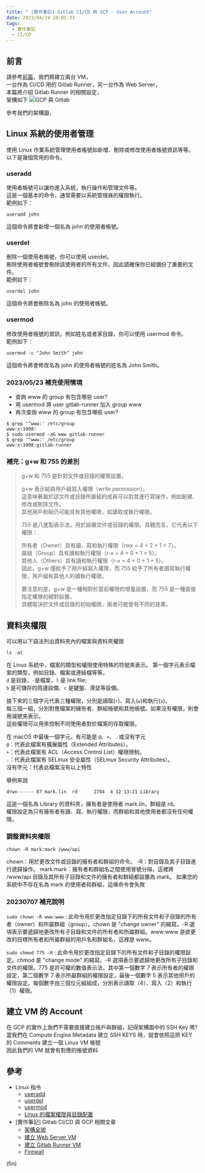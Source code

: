 ```yaml
---
title: " [實作筆記] Gitlab CI/CD 與 GCP - User Account"
date: 2023/04/24 20:01:33
tags:
  - 實作筆記
  - CI/CD
---
```


## 前言

請參考[前篇](https://blog.marsen.me/2023/04/13/2023/gitlab_ci_and_gcp_vm/)，我們將建立兩台 VM，  
一台作為 CI/CD 用的 Gitlab Runner，另一台作為 Web Server，  
本篇將介紹 Gitlab Runner 的相關設定，  
架構如下
![GCP 與 Gitlab](/images/2023/gitlab-gcp.jpg)

參考我們的架構圖，

## Linux 系統的使用者管理

使用 Linux 作業系統管理使用者帳號如新增、刪除或修改使用者帳號資訊等等。
以下是幾個常用的命令。

### useradd

使用者帳號可以讓你進入系統，執行操作和管理文件等。  
這是一個基本的命令，通常需要以系統管理員的權限執行。  
範例如下：

```shell
useradd john
```

這個命令將會新增一個名為 john 的使用者帳號。

### userdel

刪除一個使用者帳號，你可以使用 userdel。  
刪除使用者帳號會刪除該使用者的所有文件，因此請確保你已經備份了重要的文件。  
範例如下：

```shell
userdel john
```

這個命令將會刪除名為 john 的使用者帳號。

### usermod

修改使用者帳號的資訊，例如姓名或者家目錄，你可以使用 usermod 命令。  
範例如下：

```shell
usermod -c "John Smith" john
```

這個命令將會修改名為 john 的使用者帳號的姓名為 John Smith。

### 2023/05/23 補充使用情境

- 查詢 www 的 group 有包含哪些 user?
- 用 usermod 將 user gitlab-runner 加入 group www
- 再次查詢 www 的 group 有包含哪些 user?

```shell
$ grep '^www:' /etc/group
www:x:1008:
$ sudo usermod -aG www gitlab-runner
$ grep '^www:' /etc/group
www:x:1008:gitlab-runner
```

### 補充：g+w 和 755 的差別

> g+w 和 755 是針對文件或目錄的權限設置。
>
> g+w 表示給與用戶組寫入權限（write permission）。  
> 這意味著屬於該文件或目錄所屬組的成員可以對其進行寫操作，例如創建、修改或刪除文件。  
> 其他用戶和組仍可能具有其他權限，如讀取或執行權限。
>
> 755 是八進製表示法，用於設置文件或目錄的權限。具體而言，它代表以下權限：
>
> 所有者（Owner）具有讀、寫和執行權限（rwx = 4 + 2 + 1 = 7）。  
> 屬組（Group）具有讀和執行權限（r-x = 4 + 0 + 1 = 5）。  
> 其他人（Others）具有讀和執行權限（r-x = 4 + 0 + 1 = 5）。  
> 因此，g+w 僅給予了用戶組寫入權限，而 755 給予了所有者讀寫執行權限，用戶組和其他人的讀執行權限。
>
> 要注意的是，g+w 是一種相對於當前權限的增量設置，而 755 是一種直接指定權限的絕對設置。  
> 具體取決於文件或目錄的初始權限，兩者可能會有不同的效果。

## 資料夾權限

可以用以下語法列出資料夾內的檔案與資料夾權限

```shell
ls -al
```

在 Linux 系統中，檔案的類型和權限使用特殊的符號來表示。
第一個字元表示檔案的類型，例如目錄、檔案或連結檔等等。  
`d` 是目錄，`-`是檔案，`l` 是 link file;  
`b` 是可儲存的周邊設備、`c` 是鍵盤、滑鼠等設備。

接下來的三個字元代表三種權限，分別是讀取(`r`)、寫入(`w`)和執行(`x`)。  
每三個一組，分別對應檔案的擁有者、群組帳號和其他帳號。如果沒有權限，則會用減號來表示。  
這些權限可以用來控制不同使用者對於檔案的存取權限。

在 macOS 中最後一個字元，有可能是 `@`、`+`、`.` 或沒有字元  
`@`：代表此檔案有擴展屬性（Extended Attributes）。  
`+`：代表此檔案有 ACL（Access Control List）權限限制。  
`.`：代表此檔案有 SELinux 安全屬性（SELinux Security Attributes）。  
沒有字元：代表此檔案沒有以上特性

舉例來說

```shell
drwx------ 87 mark.lin  rd      2784  4 12 13:21 Library
```

這是一個名為 Library 的資料夾，擁有者是使用者 mark.lin，群組是 rd。  
權限設定為只有擁有者有讀、寫、執行權限，而群組和其他使用者都沒有任何權限。

### 調整資料夾權限

```shell
chown -R mark:mark /www/api
```

chown：用於更改文件或目錄的擁有者和群組的命令。
-R：對目錄及其子目錄進行遞歸操作。
mark:mark：擁有者和群組名之間使用冒號分隔，這裡將 /www/api 目錄及其所有子目錄和文件的擁有者和群組都設置為 mark。
如果您的系統中不存在名為 mark 的使用者和群組，這條命令會失敗

### 20230707 補充說明

`sudo chown -R www:www` : 此命令用於更改指定目錄下的所有文件和子目錄的所有者（owner）和所屬群組（group）。chown 是 "change owner" 的縮寫。-R 選項表示要遞歸地更改所有子目錄和文件的所有者和所屬群組。www:www 是欲更改的目標所有者和所屬群組的用戶名和群組名，這裡是 www。

`sudo chmod 775 -R` : 此命令用於更改指定目錄下的所有文件和子目錄的權限設定。chmod 是 "change mode" 的縮寫。-R 選項表示要遞歸地更改所有子目錄和文件的權限。775 是許可權的數值表示法，其中第一個數字 7 表示所有者的權限設定，第二個數字 7 表示所屬群組的權限設定，最後一個數字 5 表示其他用戶的權限設定。每個數字由三個位元組組成，分別表示讀取（4）、寫入（2）和執行（1）權限。

## 建立 VM 的 Account

在 GCP 的實作上我們不需要直接建立帳戶與群組，記得架構圖中的 SSH Key 嗎?  
當我們在 Compute Engine Metadata 建立 SSH KEYS 時，就會依照這把 KEY 的 Comments 建立一個 Linux VM 帳號  
因此我們的 VM 就會有對應的帳號資料

## 參考

- Linux 指令
  - [useradd](https://man7.org/linux/man-pages/man8/useradd.8.html)
  - [userdel](https://man7.org/linux/man-pages/man8/userdel.8.html)
  - [usermod](https://man7.org/linux/man-pages/man8/usermod.8.html)
  - [Linux 的檔案權限與目錄配置](https://linux.vbird.org/linux_basic/centos7/0210filepermission.php)
- [實作筆記] Gitlab CI/CD 與 GCP 相關文章
  - [架構全貌](https://blog.marsen.me/2023/04/13/2023/gitlab_ci_and_gcp_vm/)
  - [建立 Web Server VM](https://blog.marsen.me/2023/04/14/2023/gitlab_ci_and_gcp_vm_create_server/)
  - [建立 Gitlab Runner VM](https://blog.marsen.me/2023/04/14/2023/gitlab_ci_and_gcp_vm_cretae_runner/)
  - [Firewall](https://blog.marsen.me/2023/04/14/2023/gitlab_ci_and_gcp_vm_firewall/)

(fin)

